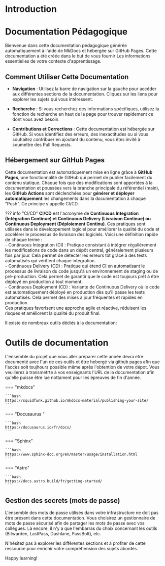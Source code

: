 # Introduction

# Documentation Pédagogique

Bienvenue dans cette documentation pédagogique générée automatiquement à l'aide de MkDocs et hébergée sur GitHub Pages. Cette documentation a été créée dans le but de vous fournir Les informations essentielles de votre contexte d'apprentissage.

## Comment Utiliser Cette Documentation

- **Navigation** : Utilisez la barre de navigation sur la gauche pour accéder aux différentes sections de la documentation. Cliquez sur les liens pour explorer les sujets qui vous intéressent.

- **Recherche** : Si vous recherchez des informations spécifiques, utilisez la fonction de recherche en haut de la page pour trouver rapidement ce dont vous avez besoin.

- **Contributions et Corrections** : Cette documentation est hébergée sur GitHub. Si vous identifiez des erreurs, des inexactitudes ou si vous souhaitez contribuer en ajoutant du contenu, vous êtes invité à soumettre des Pull Requests.

## Hébergement sur GitHub Pages

Cette documentation est automatiquement mise en ligne grâce à **GitHub Pages**, une fonctionnalité de GitHub qui permet de publier facilement du contenu statique. Chaque fois que des modifications sont apportées à la documentation et poussées vers la branche principale du référentiel (main), les **GitHub Actions** sont déclenchées pour **générer et déployer automatiquement** les changements dans la documentation à chaque "Push". Ce principe s'appelle CI/CD.

??? info "CI/CD"
    **CI/CD** est l'acronyme de **Continuous Integration (Intégration Continue) et Continuous Delivery (Livraison Continue) ou Continuous Deployment (Déploiement Continu)**. Ces pratiques sont utilisées dans le développement logiciel pour améliorer la qualité du code et accélérer le processus de livraison des logiciels. Voici une définition rapide de chaque terme :</br>
    -    Continuous Integration (CI) : Pratique consistant à intégrer régulièrement les modifications de code dans un dépôt central, généralement plusieurs fois par jour. Cela permet de détecter les erreurs tôt grâce à des tests automatisés qui vérifient chaque intégration.</br>
    -    Continuous Delivery (CD) : Pratique qui étend CI en automatisant le processus de livraison du code jusqu'à un environnement de staging ou de pré-production. Cela permet de garantir que le code est toujours prêt à être déployé en production à tout moment.</br>
    -    Continuous Deployment (CD) : Variante de Continuous Delivery où le code est automatiquement déployé en production dès qu'il passe les tests automatisés. Cela permet des mises à jour fréquentes et rapides en production.</br>
    Ces pratiques favorisent une approche agile et réactive, réduisent les risques et améliorent la qualité du produit final.

Il existe de nombreux outils dédiés à la documentation:

# Outils de documentation

L'ensemble du projet que vous aller préparer cette année devra etre documenté avec l'un de ces outils et être hebergé via github pages afin que l'accès soit toujhours possible même après l'obtention de votre dépot. Vous veuillerez à transmetrte à vos enseignants l'URL de la documentation afin qu'elle puisse être lue nottament pour les épreuves de fin d'année.

=== "mkdocs"

    ```bash
    https://squidfunk.github.io/mkdocs-material/publishing-your-site/
    ```

=== "Docusaurus "

    ```bash
    https://docusaurus.io/fr/docs/
    ```

=== "Sphinx"

    ```bash
    https://www.sphinx-doc.org/en/master/usage/installation.html
    ```

=== "Astro"

    ```bash
    https://docs.astro.build/fr/getting-started/
    ```

## Gestion des secrets (mots de passe)

L'ensemble des mots de passe utilisés dans votre infrastructure ne doit pas être présent dans cette documentation. Vous choisirez un gestionnaire de mots de passe sécurisé afin de partager les mots de passe avec vos collègues. Là encore, il n'y a que l'embarras du choix concernant les outils (Bitwarden, LastPass, Dashlane, PassBolt), etc.


N'hésitez pas à explorer les différentes sections et à profiter de cette ressource pour enrichir votre compréhension des sujets abordés.

Happy learning!
